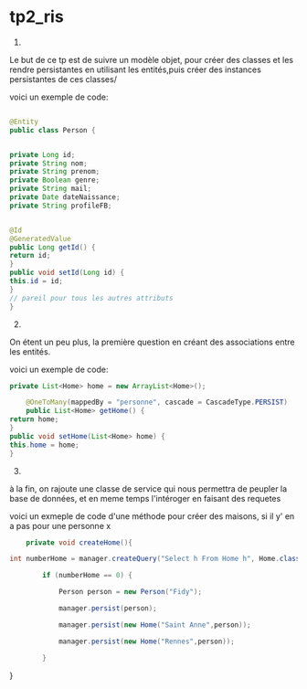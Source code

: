 
tp2_ris
=======

1)
Le but de ce tp est de suivre un modèle objet, pour créer des classes et les rendre persistantes en utilisant les entités,puis créer des instances persistantes de ces classes/

voici un exemple de code:
```java

@Entity
public class Person {


private Long id;
private String nom;
private String prenom;
private Boolean genre;
private String mail;
private Date dateNaissance;
private String profileFB;


@Id
@GeneratedValue
public Long getId() {
return id;
}
public void setId(Long id) {
this.id = id;
}
// pareil pour tous les autres attributs 
}
```

2) 
On étent un peu plus, la première question en créant des associations entre les entités.


voici un exemple de code:
```java
private List<Home> home = new ArrayList<Home>();

	@OneToMany(mappedBy = "personne", cascade = CascadeType.PERSIST)
    public List<Home> getHome() {
return home;
}
public void setHome(List<Home> home) {
this.home = home;
}

```

3)
à la fin, on rajoute une classe de service qui nous permettra de peupler la base de données, et en meme temps l'intéroger en faisant des requetes


voici un exmeple de code d'une méthode pour créer des maisons, si il y' en a pas pour une personne x
```java
	private void createHome(){

int numberHome = manager.createQuery("Select h From Home h", Home.class).getResultList().size();

        if (numberHome == 0) {

            Person person = new Person("Fidy");

            manager.persist(person);

            manager.persist(new Home("Saint Anne",person));

            manager.persist(new Home("Rennes",person));

        }
```


}


